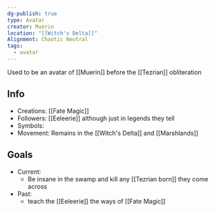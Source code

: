 ```yaml
---
dg-publish: true
type: Avatar
creator: Muerin
location: "[[Witch's Delta]]"
Alignment: Chaotic Neutral
tags:
  - avatar
---
```

Used to be an avatar of [[Muerin]] before the [[Tezrian]] obliteration
## Info
- Creations: [[Fate Magic]]
- Followers: [[Eeleerie]] although just in legends they tell
- Symbols: 
- Movement: Remains in the [[Witch's Delta]] and [[Marshlands]]

## Goals
- Current:
	- Be insane in the swamp and kill any [[Tezrian born]] they come across
- Past:
	- teach the [[Eeleerie]] the ways of [[Fate Magic]]